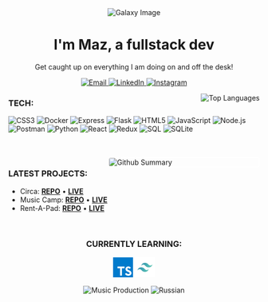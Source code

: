 <div align="center">
  <img alt="Galaxy Image" width="180" src="https://media0.giphy.com/media/xT39CTrFW4nHLdBPpu/200w.gif?cid=6c09b9522t1iyv61d6c3bc4se6d600z22f29lbgfi10x9e0b&ep=v1_gifs_search&rid=200w.gif&ct=g">  
  <h1 align="center">I'm Maz, a fullstack dev</h1> 
  Get caught up on everything I am doing on and off the desk!
</div>

<p align="center">
  <a href="mailto:sherifmaazin@gmail.com">
    <img src="https://img.icons8.com/fluency/48/000000/email.png" alt="Email" width="40" />
  </a>
  <a href="https://www.linkedin.com/in/maazin-sherif-5722b1178/">
    <img src="https://img.icons8.com/fluency/48/000000/linkedin.png" alt="LinkedIn" width="40" />
  </a>
  <a href="https://www.instagram.com/maazyn">
    <img src="https://img.icons8.com/fluency/48/000000/instagram-new.png" alt="Instagram" width="40" />
  </a>
</p>



<img align="right" src="https://github-readme-stats.vercel.app/api/top-langs/?username=maazyn&layout=compact&theme=dark" alt="Top Languages" />

<h3>TECH:</h3>

![CSS3](https://img.shields.io/badge/CSS3-1572B6?style=for-the-badge&logo=css3&logoColor=white)
![Docker](https://img.shields.io/badge/Docker-2496ED?style=for-the-badge&logo=docker&logoColor=white)
![Express](https://img.shields.io/badge/Express.js-000000?style=for-the-badge&logo=express&logoColor=white)
![Flask](https://img.shields.io/badge/Flask-000000?style=for-the-badge&logo=flask&logoColor=white)
![HTML5](https://img.shields.io/badge/HTML5-E34F26?style=for-the-badge&logo=html5&logoColor=white)
![JavaScript](https://img.shields.io/badge/JavaScript-F7DF1E?style=for-the-badge&logo=javascript&logoColor=black)
![Node.js](https://img.shields.io/badge/Node.js-339933?style=for-the-badge&logo=nodedotjs&logoColor=white)
![Postman](https://img.shields.io/badge/Postman-FF6C37?style=for-the-badge&logo=postman&logoColor=white)
![Python](https://img.shields.io/badge/Python-3670A0?style=for-the-badge&logo=python&logoColor=ffdd54)
![React](https://img.shields.io/badge/React-61DAFB?style=for-the-badge&logo=react&logoColor=white)
![Redux](https://img.shields.io/badge/Redux-764ABC?style=for-the-badge&logo=redux&logoColor=white)
![SQL](https://img.shields.io/badge/SQL-003B57?style=for-the-badge&logo=postgresql&logoColor=white)
![SQLite](https://img.shields.io/badge/SQLite-003B57?style=for-the-badge&logo=sqlite&logoColor=white)

<br>
<br>

<img align="right" src="https://github-profile-summary-cards.vercel.app/api/cards/stats?username=maazyn&theme=dark" alt="Github Summary" width="300" style="border: 2px solid #ffffff; border-radius: 5px;"/>


<h3>LATEST PROJECTS:</h3>

  - Circa: [**REPO**](https://github.com/maazyn/circa)   •   [**LIVE**](https://circa.onrender.com/)
  - Music Camp: [**REPO**](https://github.com/iigonzoii/music_camp) • [**LIVE**](music-camp.onrender.com/)
  - Rent-A-Pad: [**REPO**](https://github.com/maazyn/Rent-a-pad) • [**LIVE**](rent-a-pad.onrender.com/)


<br>

<div align="center">

  ### CURRENTLY LEARNING:
  <img src="https://raw.githubusercontent.com/github/explore/main/topics/typescript/typescript.png" alt="TypeScript" width="40" height="40" />
  <img src="https://raw.githubusercontent.com/github/explore/main/topics/tailwind/tailwind.png" alt="Tailwind CSS" width="40" height="40" />

  ![Music Production](https://img.shields.io/badge/Music%20Production-%F0%9F%8E%B5-blue?style=for-the-badge)
  ![Russian](https://img.shields.io/badge/Russian-Русскийязык-blue?style=for-the-badge)

</div>




